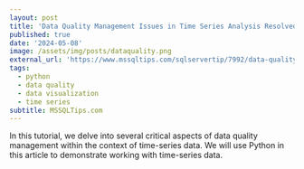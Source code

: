 ```yaml
---
layout: post
title: 'Data Quality Management Issues in Time Series Analysis Resolved with Python'
published: true
date: '2024-05-08'
image: /assets/img/posts/dataquality.png
external_url: 'https://www.mssqltips.com/sqlservertip/7992/data-quality-management-time-series-analysis-python/?utm_source=HadiFadlallah'
tags:
  - python
  - data quality
  - data visualization
  - time series
subtitle: MSSQLTips.com
---
```

In this tutorial, we delve into several critical aspects of data quality management within the context of time-series data. We will use Python in this article to demonstrate working with time-series data.

